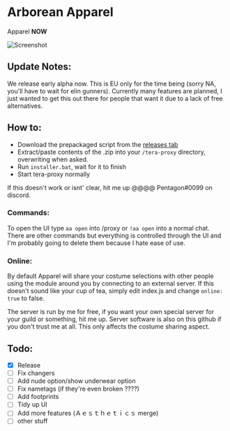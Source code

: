 # Arborean Apparel
Apparel **NOW**

![Screenshot](https://imgur.com/c3EtmsA.jpg)

## Update Notes:
We release early alpha now. This is EU only for the time being (sorry NA, you'll have to wait for elin gunners). Currently many features are planned, I just wanted to get this out there for people that want it due to a lack of free alternatives.

## How to:
- Download the prepackaged script from the [releases tab](https://github.com/hugedong69/arborean-apparel/releases)
- Extract/paste contents of the .zip into your `/tera-proxy` directory, overwriting when asked.
- Run `installer.bat`, wait for it to finish
- Start tera-proxy normally

If this doesn't work or isnt' clear, hit me up @@@@ Pentagon#0099 on discord.

### Commands:
To open the UI type `aa open` into /proxy or `!aa open` into a normal chat. There are other commands but everything is controlled through the UI and I'm probably going to delete them because I hate ease of use.

### Online:
By default Apparel will share your costume selections with other people using the module around you by connecting to an external server. If this doesn't sound like your cup of tea, simply edit index.js and change `online: true` to false.

The server is run by me for free, if you want your own special server for your guild or something, hit me up. Server software is also on this github if you don't trust me at all. This only affects the costume sharing aspect.

## Todo:
- [x] Release
- [ ] Fix changers
- [ ] Add nude option/show underwear option
- [ ] Fix nametags (if they're even broken ????)
- [ ] Add footprints
- [ ] Tidy up UI
- [ ] Add more features (Ａｅｓｔｈｅｔｉｃｓ merge)
- [ ] other stuff
